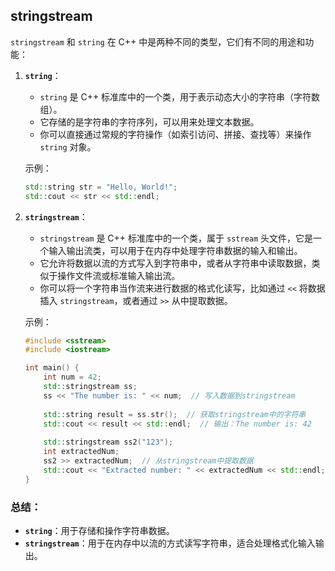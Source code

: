 ## stringstream

`stringstream` 和 `string` 在 C++ 中是两种不同的类型，它们有不同的用途和功能：

1. **`string`**：

   - `string` 是 C++ 标准库中的一个类，用于表示动态大小的字符串（字符数组）。
   - 它存储的是字符串的字符序列，可以用来处理文本数据。
   - 你可以直接通过常规的字符操作（如索引访问、拼接、查找等）来操作 `string` 对象。

   示例：

   ```cpp
   std::string str = "Hello, World!";
   std::cout << str << std::endl;
   ```

2. **`stringstream`**：

   - `stringstream` 是 C++ 标准库中的一个类，属于 `sstream` 头文件，它是一个输入输出流类，可以用于在内存中处理字符串数据的输入和输出。
   - 它允许将数据以流的方式写入到字符串中，或者从字符串中读取数据，类似于操作文件流或标准输入输出流。
   - 你可以将一个字符串当作流来进行数据的格式化读写，比如通过 `<<` 将数据插入 `stringstream`，或者通过 `>>` 从中提取数据。

   示例：

   ```cpp
   #include <sstream>
   #include <iostream>
   
   int main() {
       int num = 42;
       std::stringstream ss;
       ss << "The number is: " << num;  // 写入数据到stringstream
       
       std::string result = ss.str();  // 获取stringstream中的字符串
       std::cout << result << std::endl;  // 输出：The number is: 42
       
       std::stringstream ss2("123");
       int extractedNum;
       ss2 >> extractedNum;  // 从stringstream中提取数据
       std::cout << "Extracted number: " << extractedNum << std::endl;  // 输出：Extracted number: 123
   }
   ```

### 总结：

- **`string`**：用于存储和操作字符串数据。
- **`stringstream`**：用于在内存中以流的方式读写字符串，适合处理格式化输入输出。